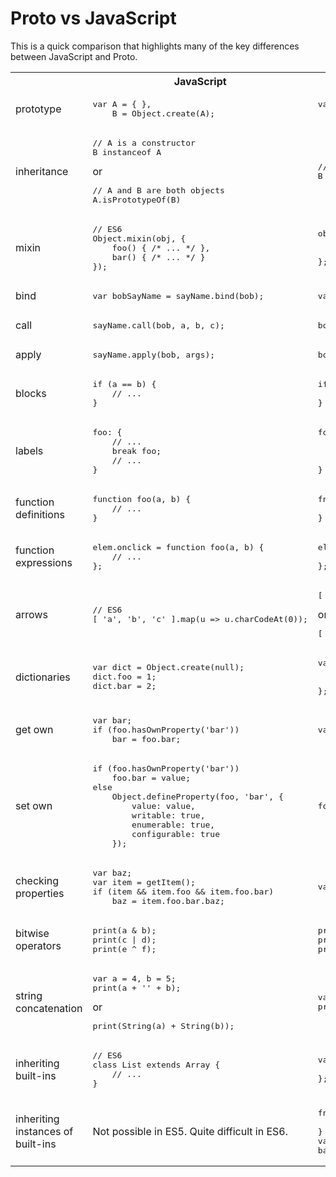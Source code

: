 # Proto vs JavaScript

This is a quick comparison that highlights many of the key differences between JavaScript and Proto.

<table>
<tr><th></th><th>JavaScript</th><th>Proto</th></tr>

<tr>
<td>prototype</td>
<td><div class="highlight highlight-js"><pre>
var A = { },
	B = Object.create(A);
</pre></div></td>
<td><div class="highlight"><pre>
var A = { },
	B = like A;
</pre></div></td>
</tr>

<tr>
<td>inheritance</td>
<td><div class="highlight highlight-js"><pre>
// A is a constructor
B instanceof A
</pre></div>
or
<div class="highlight highlight-js"><pre>
// A and B are both objects
A.isPrototypeOf(B)
</pre></div>
</td>
<td><div class="highlight"><pre>
// A and B are both objects
B like A
</pre></div></td>
</tr>

<tr>
<td>mixin</td>
<td><div class="highlight highlight-js"><pre>
// ES6
Object.mixin(obj, {
	foo() { /* ... */ },
	bar() { /* ... */ } 
});
</pre></div></td>
<td><div class="highlight"><pre>
obj := {
	foo() { /* ... */ },
	bar() { /* ... */ }
};
</pre></div></td>
</tr>

<tr>
<td>bind</td>
<td><div class="highlight highlight-js"><pre>
var bobSayName = sayName.bind(bob);
</pre></div></td>
<td><div class="highlight"><pre>
var bobSayName = bob::sayName;
</pre></div></td>
</tr>

<tr>
<td>call</td>
<td><div class="highlight highlight-js"><pre>
sayName.call(bob, a, b, c);
</pre></div></td>
<td><div class="highlight"><pre>
bob::sayName(a, b, c);
</pre></div></td>
</tr>

<tr>
<td>apply</td>
<td><div class="highlight highlight-js"><pre>
sayName.apply(bob, args);
</pre></div></td>
<td><div class="highlight"><pre>
bob::sayName(...args);
</pre></div></td>
</tr>

<tr>
<td>blocks</td>
<td><div class="highlight highlight-js"><pre>
if (a == b) {
    // ...
}
</pre></div></td>
<td><div class="highlight"><pre>
if (a == b) :{
    // ...
}
</pre></div></td>
</tr>

<tr>
<td>labels</td>
<td><div class="highlight highlight-js"><pre>
foo: {
	// ...
	break foo;
	// ...
}
</pre></div></td>
<td><div class="highlight"><pre>
foo :{
	// ...
	break foo;
	// ...
}
</pre></div></td>
</tr>

<tr>
<td>function definitions</td>
<td><div class="highlight highlight-js"><pre>
function foo(a, b) {
	// ...
}
</pre></div></td>
<td><div class="highlight"><pre>
fn foo(a, b) :{
	// ...
}
</pre></div></td>
</tr>

<tr>
<td>function expressions</td>
<td><div class="highlight highlight-js"><pre>
elem.onclick = function foo(a, b) {
	// ...
};
</pre></div></td>
<td><div class="highlight"><pre>
elem.onclick = foo(a, b) :{
	// ...
};
</pre></div></td>
</tr>

<tr>
<td>arrows</td>
<td><div class="highlight highlight-js"><pre>
// ES6
[ 'a', 'b', 'c' ].map(u => u.charCodeAt(0));
</pre></div></td>
<td><div class="highlight"><pre>
[ 'a', 'b', 'c' ].map(u -> u.charCodeAt(0));
</pre></div>
or
<div class="highlight"><pre>
[ 'a', 'b', 'c' ].map(u => u.charCodeAt(0));
</pre></div></td>
</tr>

<tr>
<td>dictionaries</td>
<td><div class="highlight highlight-js"><pre>
var dict = Object.create(null);
dict.foo = 1;
dict.bar = 2;
</pre></div></td>
<td><div class="highlight"><pre>
var dict = #{
	foo: 1,
	bar: 2
};
</pre></div></td>
</tr>

<tr>
<td>get own</td>
<td><div class="highlight highlight-js"><pre>
var bar;
if (foo.hasOwnProperty('bar'))
	bar = foo.bar;
</pre></div></td>
<td><div class="highlight"><pre>
var bar = foo#bar;
</pre></div></td>
</tr>

<tr>
<td>set own</td>
<td><div class="highlight highlight-js"><pre>
if (foo.hasOwnProperty('bar'))
	foo.bar = value;
else
	Object.defineProperty(foo, 'bar', {
		value: value,
		writable: true,
		enumerable: true,
		configurable: true
	});
</pre></div></td>
<td><div class="highlight"><pre>
foo#bar = value;
</pre></div></td>
</tr>

<tr>
<td>checking properties</td>
<td><div class="highlight highlight-js"><pre>
var baz;
var item = getItem();
if (item &amp;&amp; item.foo &amp;&amp; item.foo.bar)
	baz = item.foo.bar.baz;
</pre></div></td>
<td><div class="highlight"><pre>
var baz = item.foo.bar.baz;
</pre></div></td>
</tr>

<tr>
<td>bitwise operators</td>
<td><div class="highlight highlight-js"><pre>
print(a &amp; b);
print(c | d);
print(e ^ f);
</pre></div></td>
<td><div class="highlight"><pre>
print(a and b);
print(c or d);
print(e or f);
</pre></div></td>
</tr>

<tr>
<td>string concatenation</td>
<td><div class="highlight highlight-js"><pre>
var a = 4, b = 5;
print(a + '' + b);
</pre></div>
or
<div class="highlight highlight-js"><pre>
print(String(a) + String(b));
</pre></div></td>
<td><div class="highlight"><pre>
var a = 4, b = 5;
print(a &amp; b);
</pre></div></td>
</tr>

<tr>
<td>inheriting built-ins</td>
<td><div class="highlight highlight-js"><pre>
// ES6
class List extends Array {
	// ...
}
</pre></div></td>
<td><div class="highlight"><pre>
var List = like Array := {
	// ...
};
</pre></div></td>
</tr>

<tr>
<td>inheriting instances of built-ins</td>
<td>Not possible in ES5. Quite difficult in ES6.</td>
<td><div class="highlight"><pre>
fn foo() :{
	// ...
}
var bar = like foo;
bar(); // bar is callable
</pre></div></td>
</tr>

</table>